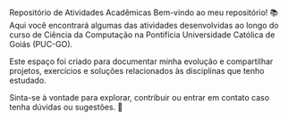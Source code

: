 Repositório de Atividades Acadêmicas
Bem-vindo ao meu repositório! 📚 Aqui você encontrará algumas das atividades desenvolvidas ao longo do curso de Ciência da Computação na Pontifícia Universidade Católica de Goiás (PUC-GO).

Este espaço foi criado para documentar minha evolução e compartilhar projetos, exercícios e soluções relacionados às disciplinas que tenho estudado.

Sinta-se à vontade para explorar, contribuir ou entrar em contato caso tenha dúvidas ou sugestões. 🚀
